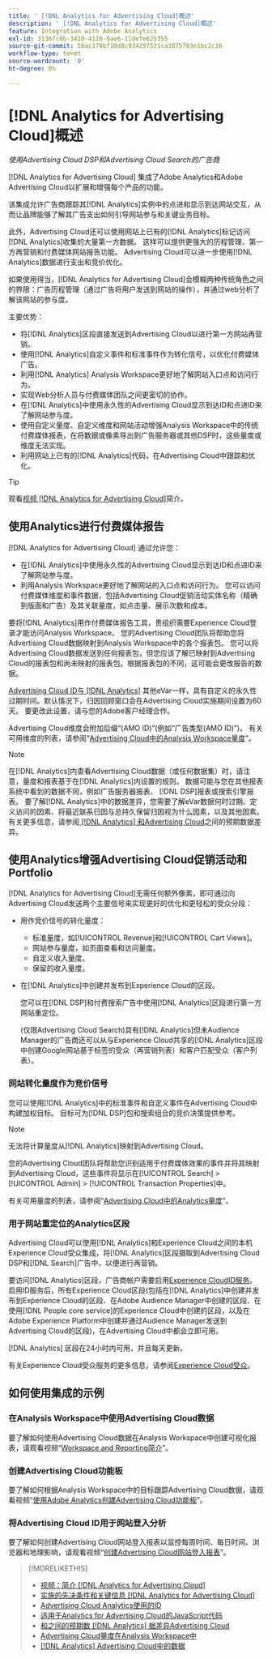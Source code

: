 ```yaml
---
title: ' [!DNL Analytics for Advertising Cloud]概述'
description: ' [!DNL Analytics for Advertising Cloud]概述'
feature: Integration with Adobe Analytics
exl-id: 31367c8b-3410-4110-9ae6-11defe625355
source-git-commit: 56ac178bf10d8c934297521ca3075783e1bc2c36
workflow-type: tm+mt
source-wordcount: '0'
ht-degree: 0%

---
```


# [!DNL Analytics for Advertising Cloud]概述

*使用Advertising Cloud DSP和Advertising Cloud Search的广告商*

[!DNL Analytics for Advertising Cloud] 集成了Adobe Analytics和Adobe Advertising Cloud以扩展和增强每个产品的功能。

该集成允许广告商跟踪其[!DNL Analytics]实例中的点进和显示到达网站交互，从而让品牌能够了解其广告支出如何引导网站参与和关键业务目标。

此外，Advertising Cloud还可以使用网站上已有的[!DNL Analytics]标记访问[!DNL Analytics]收集的大量第一方数据。 这样可以提供更强大的历程管理、第一方再营销和付费媒体网站报告功能。 Advertising Cloud可以进一步使用[!DNL Analytics]数据进行支出和竞价优化。

如果使用得当，[!DNL Analytics for Advertising Cloud]会模糊两种传统角色之间的界限：广告历程管理（通过广告将用户发送到网站的操作），并通过web分析了解该网站的参与度。

主要优势：

* 将[!DNL Analytics]区段直接发送到Advertising Cloud以进行第一方网站再营销。
* 使用[!DNL Analytics]自定义事件和标准事件作为转化信号，以优化付费媒体广告。
* 利用[!DNL Analytics] Analysis Workspace更好地了解网站入口点和访问行为。
* 实现Web分析人员与付费媒体团队之间更密切的协作。
* 在[!DNL Analytics]中使用永久性的Advertising Cloud显示到达ID和点进ID来了解网站参与度。
* 使用自定义量度、自定义维度和网站活动增强Analysis Workspace中的传统付费媒体报表，在将数据或像素导出到广告服务器或其他DSP时，这些量度或维度无法实现。
* 利用网站上已有的[!DNL Analytics]代码，在Advertising Cloud中跟踪和优化。

>[!TIP]
>
> 观看[视频 [!DNL Analytics for Advertising Cloud]](https://experienceleague.adobe.com/docs/advertising-cloud-learn/tutorials/analytics/intro-a4adc.html?lang=en#analytics)简介。

## 使用Analytics进行付费媒体报告

[!DNL Analytics for Advertising Cloud] 通过允许您：

* 在[!DNL Analytics]中使用永久性的Advertising Cloud显示到达ID和点进ID来了解网站参与度。
* 利用Analysis Workspace更好地了解网站的入口点和访问行为。 您可以访问付费媒体维度和事件数据，包括Advertising Cloud促销活动实体名称（精确到版面和广告）及其关联量度，如点击量、展示次数和成本。

要将[!DNL Analytics]用作付费媒体报告工具，贵组织需要Experience Cloud登录才能访问Analysis Workspace。 您的Advertising Cloud团队将帮助您将Advertising Cloud数据映射到Analysis Workspace中的各个报表包。 您可以将Advertising Cloud数据发送到任何报表包，但您应该了解已映射到Advertising Cloud的报表包和尚未映射的报表包。根据报表包的不同，这可能会更改报告的数据。

[Advertising Cloud ID与 [!DNL Analytics]](ids.md) 其他eVar一样，具有自定义的永久性过期时间。默认情况下，归因回顾窗口会在Advertising Cloud实施期间设置为60天。 要更改此设置，请与您的Adobe客户经理合作。

Advertising Cloud维度会附加后缀“(AMO ID)”(例如“广告类型(AMO ID)”)。 有关可用维度的列表，请参阅“[Advertising Cloud中的Analysis Workspace量度](advertising-cloud-metrics-in-analytics.md)”。

>[!NOTE]
>
> 在[!DNL Analytics]内查看Advertising Cloud数据（或任何数据集）时，请注意，量度和报表基于在[!DNL Analytics]内设置的规则。 数据可能与您在其他报表系统中看到的数据不同，例如广告服务器报表、 [!DNL DSP]报表或搜索引擎报表。 要了解[!DNL Analytics]中的数据差异，您需要了解eVar数据何时过期、定义访问的因素、将最近联系归因与总持久保留归因视为什么因素，以及其他因素。 有关更多信息，请参阅[ [!DNL Analytics] 和Advertising Cloud](data-variances.md)之间的预期数据差异。

## 使用Analytics增强Advertising Cloud促销活动和Portfolio

[!DNL Analytics for Advertising Cloud]无需任何额外像素，即可通过向Advertising Cloud发送两个主要信号来实现更好的优化和更轻松的受众分段：

* 用作竞价信号的转化量度：
   * 标准量度，如[!UICONTROL Revenue]和[!UICONTROL Cart Views]。
   * 网站参与量度，如页面查看和访问量度。
   * 自定义收入量度。
   * 保留的收入量度。
* 在[!DNL Analytics]中创建并发布到Experience Cloud的区段。

   您可以在[!DNL DSP]和付费搜索广告中使用[!DNL Analytics]区段进行第一方网站重定位。

   (仅限Advertising Cloud Search)具有[!DNL Analytics]但未Audience Manager的广告商还可以从与Experience Cloud共享的[!DNL Analytics]区段中创建Google网站基于标签的受众（再营销列表）和客户匹配受众（客户列表）。

### 网站转化量度作为竞价信号

您可以使用[!DNL Analytics]中的标准事件和自定义事件在Advertising Cloud中构建加权目标。 目标可为[!DNL DSP]包和搜索组合的竞价决策提供参考。

>[!NOTE]
>
> 无法将计算量度从[!DNL Analytics]映射到Advertising Cloud。

您的Advertising Cloud团队将帮助您识别适用于付费媒体效果的事件并将其映射到Advertising Cloud，这些事件将显示在[!UICONTROL Search] > [!UICONTROL Admin] > [!UICONTROL Transaction Properties]中。

有关可用量度的列表，请参阅“[Advertising Cloud中的Analytics量度](analytics-data-in-advertising-cloud.md)”。

### 用于网站重定位的Analytics区段

Advertising Cloud可以使用[!DNL Analytics]和Experience Cloud之间的本机Experience Cloud受众集成，将[!DNL Analytics]区段摄取到Advertising Cloud DSP和[!DNL Search]广告中，以便进行再营销。

要访问[!DNL Analytics]区段，广告商帐户需要启用[Experience CloudID服务](https://experienceleague.adobe.com/docs/id-service/using/home.html)。 启用ID服务后，所有Experience Cloud区段(包括在[!DNL Analytics]中创建并发布到Experience Cloud的区段、在Adobe Audience Manager中创建的区段、在使用[!DNL People core service]的Experience Cloud中创建的区段，以及在Adobe Experience Platform中创建并通过Audience Manager发送到Advertising Cloud的区段)，在Advertising Cloud中都会立即可用。

[!DNL Analytics] 区段在24小时内可用，并且每天更新。

有关Experience Cloud受众服务的更多信息，请参阅[Experience Cloud受众](https://experienceleague.adobe.com/docs/core-services/interface/audiences/audience-library.html)。

## 如何使用集成的示例

### 在Analysis Workspace中使用Advertising Cloud数据

要了解如何使用Advertising Cloud数据在Analysis Workspace中创建可视化报表，请观看视频“[Workspace and Reporting简介](https://experienceleague.adobe.com/docs/advertising-cloud-learn/tutorials/analytics/analytics-analysis-workspace-a4adc.html)”。

### 创建Advertising Cloud功能板

要了解如何根据Analysis Workspace中的目标跟踪Advertising Cloud数据，请观看视频“[使用Adobe Analytics创建Advertising Cloud功能板](https://experienceleague.adobe.com/docs/advertising-cloud-learn/tutorials/analytics/analytics-dashboards-a4adc.html)”。

### 将Advertising Cloud ID用于网站登入分析

要了解如何创建Advertising Cloud网站登入报表以监控每周时间、每日时间、浏览器和地理影响，请观看视频“[创建Advertising Cloud网站登入报表](https://experienceleague.adobe.com/docs/advertising-cloud-learn/tutorials/analytics/analytics-site-entry-a4adc.html)”。

>[!MORELIKETHIS]
>
>* [视频：简介 [!DNL Analytics for Advertising Cloud]](https://experienceleague.adobe.com/docs/advertising-cloud-learn/tutorials/analytics/intro-a4adc.html)
>* [实施的先决条件和关键信息 [!DNL Analytics for Advertising Cloud]](prerequisites.md)
>* [Advertising Cloud Analytics使用的ID](ids.md)
>* [适用于Analytics for Advertising Cloud的JavaScript代码](/help/integrations/analytics/javascript.md)
>* [和之间的预期数 [!DNL Analytics] 据差异Advertising Cloud](data-variances.md)
>* [Advertising Cloud量度在Analysis Workspace中](/help/integrations/analytics/advertising-cloud-metrics-in-analytics.md)
>* [[!DNL Analytics] Advertising Cloud中的数据](/help/integrations/analytics/analytics-data-in-advertising-cloud.md)

